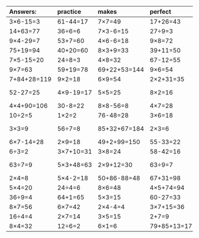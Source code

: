 | Answers: | practice | makes | perfect | ! |
| :--- | :--- | :--- | :--- | :--- |
| 3×6-15=3 | 61-44=17 | 7×7=49 | 17+26=43 | 11+64=75 | 
| 14+63=77 | 36÷6=6 | 7×3-6=15 | 27÷9=3 | 85+9=94 | 
| 9×4-29=7 | 53+7=60 | 4×6-6=18 | 9×8=72 | 91-20=71 | 
| 75+19=94 | 40+20=60 | 8×3+9=33 | 39+11=50 | 35-16=19 | 
| 7×5-15=20 | 24÷8=3 | 4×8=32 | 67-12=55 | 5×6-2=28 | 
| 9×7=63 | 59+19=78 | 69+22+53=144 | 9×6=54 | 24÷6=4 | 
| 7+84+28=119 | 9×2=18 | 6×9=54 | 2×2+31=35 | 15+41=56 | 
| 52-27=25 | 4×9-19=17 | 5×5=25 | 8×2=16 | 26+18-3=41 | 
| 4×4+90=106 | 30-8=22 | 8×8-56=8 | 4×7=28 | 14÷7=2 | 
| 10÷2=5 | 1×2=2 | 76-48=28 | 3×6=18 | 8×3-12=12 | 
| 3×3=9 | 56÷7=8 | 85+32+67=184 | 2×3=6 | 97+76-56=117 | 
| 6×7-14=28 | 2×9=18 | 49+2+99=150 | 55-33=22 | 17+21=38 | 
| 6÷3=2 | 3×7+10=31 | 3×8=24 | 58-42=16 | 20÷4=5 | 
| 63÷7=9 | 5×3+48=63 | 2×9+12=30 | 63÷9=7 | 26+91-13=104 | 
| 2×4=8 | 5×4-2=18 | 50+86-88=48 | 67+31=98 | 42÷6=7 | 
| 5×4=20 | 24÷4=6 | 8×6=48 | 4×5+74=94 | 4×9=36 | 
| 36÷9=4 | 64+1=65 | 5×3=15 | 60-27=33 | 2×5=10 | 
| 8×7=56 | 6×7=42 | 2×4-4=4 | 3×7+15=36 | 46+46=92 | 
| 16÷4=4 | 2×7=14 | 3×5=15 | 2+7=9 | 5×6+31=61 | 
| 8×4=32 | 12÷6=2 | 6×1=6 | 79+85+13=177 | 18+60=78 | 
